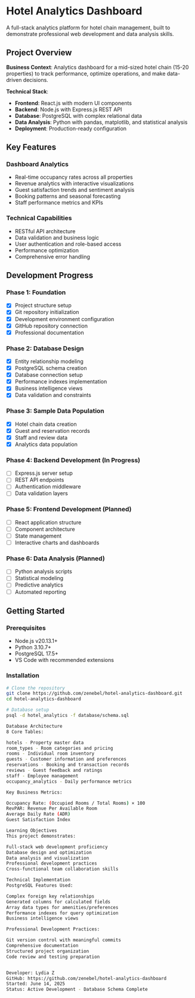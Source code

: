 # Hotel Analytics Dashboard

A full-stack analytics platform for hotel chain management, built to demonstrate professional web development and data analysis skills.

## Project Overview

**Business Context**: Analytics dashboard for a mid-sized hotel chain (15-20 properties) to track performance, optimize operations, and make data-driven decisions.

**Technical Stack**:

- **Frontend**: React.js with modern UI components
- **Backend**: Node.js with Express.js REST API
- **Database**: PostgreSQL with complex relational data
- **Data Analysis**: Python with pandas, matplotlib, and statistical analysis
- **Deployment**: Production-ready configuration

## Key Features

### Dashboard Analytics

- Real-time occupancy rates across all properties
- Revenue analytics with interactive visualizations
- Guest satisfaction trends and sentiment analysis
- Booking patterns and seasonal forecasting
- Staff performance metrics and KPIs

### Technical Capabilities

- RESTful API architecture
- Data validation and business logic
- User authentication and role-based access
- Performance optimization
- Comprehensive error handling

## Development Progress

### Phase 1: Foundation

- [x] Project structure setup
- [x] Git repository initialization
- [x] Development environment configuration
- [x] GitHub repository connection
- [x] Professional documentation

### Phase 2: Database Design

- [x] Entity relationship modeling
- [x] PostgreSQL schema creation
- [x] Database connection setup
- [x] Performance indexes implementation
- [x] Business intelligence views
- [x] Data validation and constraints

### Phase 3: Sample Data Population

- [x] Hotel chain data creation
- [x] Guest and reservation records
- [x] Staff and review data
- [x] Analytics data population

### Phase 4: Backend Development (In Progress)

- [ ] Express.js server setup
- [ ] REST API endpoints
- [ ] Authentication middleware
- [ ] Data validation layers

### Phase 5: Frontend Development (Planned)

- [ ] React application structure
- [ ] Component architecture
- [ ] State management
- [ ] Interactive charts and dashboards

### Phase 6: Data Analysis (Planned)

- [ ] Python analysis scripts
- [ ] Statistical modeling
- [ ] Predictive analytics
- [ ] Automated reporting

## Getting Started

### Prerequisites

- Node.js v20.13.1+
- Python 3.10.7+
- PostgreSQL 17.5+
- VS Code with recommended extensions

### Installation

```bash
# Clone the repository
git clone https://github.com/zenebel/hotel-analytics-dashboard.git
cd hotel-analytics-dashboard

# Database setup
psql -d hotel_analytics -f database/schema.sql

Database Architecture
8 Core Tables:

hotels - Property master data
room_types - Room categories and pricing
rooms - Individual room inventory
guests - Customer information and preferences
reservations - Booking and transaction records
reviews - Guest feedback and ratings
staff - Employee management
occupancy_analytics - Daily performance metrics

Key Business Metrics:

Occupancy Rate: (Occupied Rooms / Total Rooms) × 100
RevPAR: Revenue Per Available Room
Average Daily Rate (ADR)
Guest Satisfaction Index

Learning Objectives
This project demonstrates:

Full-stack web development proficiency
Database design and optimization
Data analysis and visualization
Professional development practices
Cross-functional team collaboration skills

Technical Implementation
PostgreSQL Features Used:

Complex foreign key relationships
Generated columns for calculated fields
Array data types for amenities/preferences
Performance indexes for query optimization
Business intelligence views

Professional Development Practices:

Git version control with meaningful commits
Comprehensive documentation
Structured project organization
Code review and testing preparation


Developer: Lydia Z
GitHub: https://github.com/zenebel/hotel-analytics-dashboard
Started: June 14, 2025
Status: Active Development - Database Schema Complete
```
